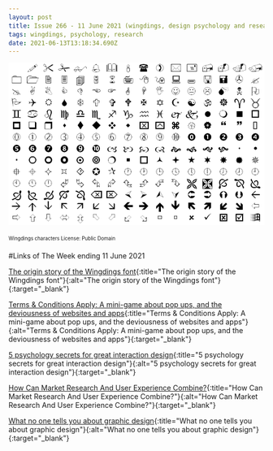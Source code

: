 ```yaml
---
layout: post
title: Issue 266 - 11 June 2021 (wingdings, design psychology and research)
tags: wingdings, psychology, research
date: 2021-06-13T13:18:34.690Z
---
```

![The origin story of the Wingdings font](/assets/uploads/issue-266.png "The origin story of the Wingdings font")

<sub><sup>Wingdings characters License: Public Domain</sup></sub>

\#Links of The Week ending 11 June 2021

[The origin story of the Wingdings font](https://uxdesign.cc/the-origin-story-of-the-wingdings-font-3b2ba088117f){:title="The origin story of the Wingdings font"}{:alt="The origin story of the Wingdings font"}{:target="_blank"}

[Terms & Conditions Apply: A mini-game about pop ups, and the deviousness of websites and apps](https://termsandconditions.game){:title="Terms & Conditions Apply: A mini-game about pop ups, and the deviousness of websites and apps"}{:alt="Terms & Conditions Apply: A mini-game about pop ups, and the deviousness of websites and apps"}{:target="_blank"}

[5 psychology secrets for great interaction design](https://thenextweb.com/news/5-psychology-secrets-for-great-interaction-design){:title="5 psychology secrets for great interaction design"}{:alt="5 psychology secrets for great interaction design"}{:target="_blank"}

[How Can Market Research And User Experience Combine?](https://www.research-live.com/article/news/how-can-market-research-and-user-experience-combine/id/5081472){:title="How Can Market Research And User Experience Combine?"}{:alt="How Can Market Research And User Experience Combine?"}{:target="_blank"}

[What no one tells you about graphic design](https://www.easier.com/140543-what-no-one-tells-you-about-graphic-design.html){:title="What no one tells you about graphic design"}{:alt="What no one tells you about graphic design"}{:target="_blank"}